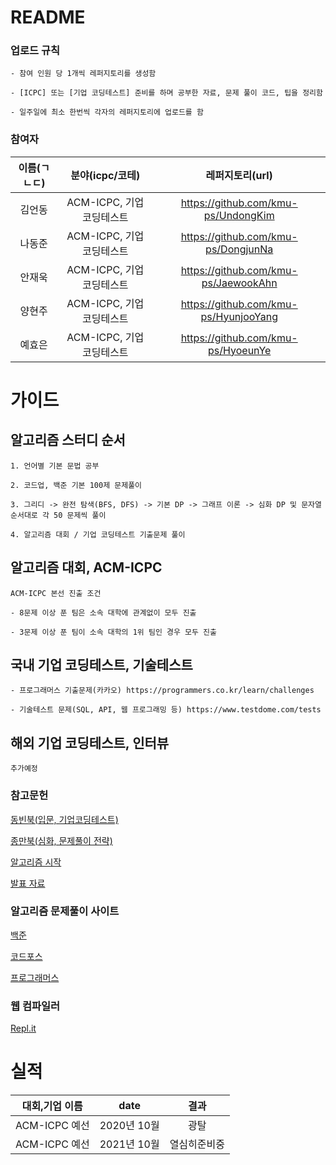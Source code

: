 # README
### 업로드 규칙
```
- 참여 인원 당 1개씩 레퍼지토리를 생성함

- [ICPC] 또는 [기업 코딩테스트] 준비를 하며 공부한 자료, 문제 풀이 코드, 팁을 정리함

- 일주일에 최소 한번씩 각자의 레퍼지토리에 업로드를 함
```

### 참여자

| 이름(ㄱㄴㄷ) | 분야(icpc/코테) | 레퍼지토리(url) |
| :---:        |     :---:      |          :---: |
| 김언동   | ACM-ICPC, 기업 코딩테스트     | https://github.com/kmu-ps/UndongKim    |
| 나동준   | ACM-ICPC, 기업 코딩테스트     | https://github.com/kmu-ps/DongjunNa    |
| 안재욱   | ACM-ICPC, 기업 코딩테스트     | https://github.com/kmu-ps/JaewookAhn    | 
| 양현주   | ACM-ICPC, 기업 코딩테스트     | https://github.com/kmu-ps/HyunjooYang    |
| 예효은   | ACM-ICPC, 기업 코딩테스트     | https://github.com/kmu-ps/HyoeunYe |

# 가이드
## 알고리즘 스터디 순서
```
1. 언어별 기본 문법 공부

2. 코드업, 백준 기본 100제 문제풀이

3. 그리디 -> 완전 탐색(BFS, DFS) -> 기본 DP -> 그래프 이론 -> 심화 DP 및 문자열 순서대로 각 50 문제씩 풀이

4. 알고리즘 대회 / 기업 코딩테스트 기출문제 풀이
```

## 알고리즘 대회, ACM-ICPC
```
ACM-ICPC 본선 진출 조건

- 8문제 이상 푼 팀은 소속 대학에 관계없이 모두 진출

- 3문제 이상 푼 팀이 소속 대학의 1위 팀인 경우 모두 진출
```
 
## 국내 기업 코딩테스트, 기술테스트
```
- 프로그래머스 기출문제(카카오) https://programmers.co.kr/learn/challenges
 
- 기술테스트 문제(SQL, API, 웹 프로그래밍 등) https://www.testdome.com/tests
```
## 해외 기업 코딩테스트, 인터뷰
```
추가예정
```
 
### 참고문헌
 
[동빈북(입문, 기업코딩테스트)](http://www.yes24.com/Product/goods/91433923?art_bl=13081656)

[종만북(심화, 문제풀이 전략)](https://book.algospot.com/)

[알고리즘 시작](https://plzrun.tistory.com/entry/%EC%95%8C%EA%B3%A0%EB%A6%AC%EC%A6%98-%EB%AC%B8%EC%A0%9C%ED%92%80%EC%9D%B4PS-%EC%8B%9C%EC%9E%91%ED%95%98%EA%B8%B0)
  
[발표 자료](http://theyearlyprophet.com/slides.html)
  
### 알고리즘 문제풀이 사이트

[백준](https://www.acmicpc.net/problem/tags)

[코드포스](https://codeforces.com/)

[프로그래머스](https://programmers.co.kr/)

### 웹 컴파일러
 [Repl.it](https://repl.it/)
 

# 실적
| 대회,기업 이름 | date | 결과 |  
| :---:    | :---:      |     :---:      |      
| ACM-ICPC 예선 | 2020년 10월  | 광탈     | 
| ACM-ICPC 예선 | 2021년 10월  | 열심히준비중     | 

